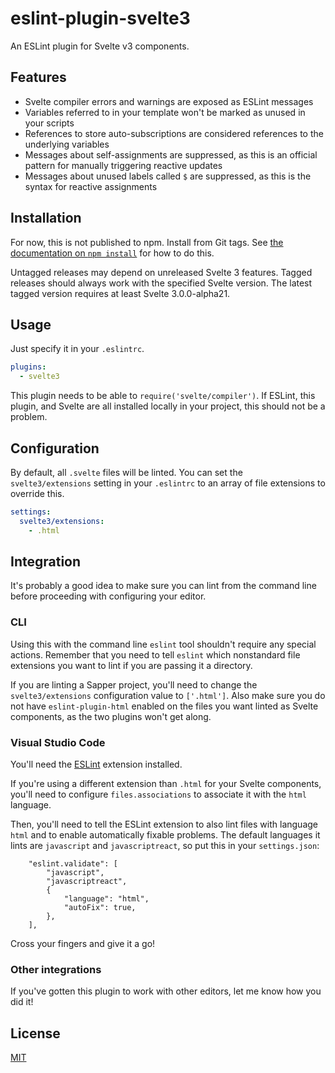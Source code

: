 # eslint-plugin-svelte3

An ESLint plugin for Svelte v3 components.

## Features

- Svelte compiler errors and warnings are exposed as ESLint messages
- Variables referred to in your template won't be marked as unused in your scripts
- References to store auto-subscriptions are considered references to the underlying variables
- Messages about self-assignments are suppressed, as this is an official pattern for manually triggering reactive updates
- Messages about unused labels called `$` are suppressed, as this is the syntax for reactive assignments

## Installation

For now, this is not published to npm. Install from Git tags. See [the documentation on `npm install`](https://docs.npmjs.com/cli/install) for how to do this.

Untagged releases may depend on unreleased Svelte 3 features. Tagged releases should always work with the specified Svelte version. The latest tagged version requires at least Svelte 3.0.0-alpha21.

## Usage

Just specify it in your `.eslintrc`.

```yaml
plugins:
  - svelte3
```

This plugin needs to be able to `require('svelte/compiler')`. If ESLint, this plugin, and Svelte are all installed locally in your project, this should not be a problem.

## Configuration

By default, all `.svelte` files will be linted. You can set the `svelte3/extensions` setting in your `.eslintrc` to an array of file extensions to override this.

```yaml
settings:
  svelte3/extensions:
    - .html
```

## Integration

It's probably a good idea to make sure you can lint from the command line before proceeding with configuring your editor.

### CLI

Using this with the command line `eslint` tool shouldn't require any special actions. Remember that you need to tell `eslint` which nonstandard file extensions you want to lint if you are passing it a directory.

If you are linting a Sapper project, you'll need to change the `svelte3/extensions` configuration value to `['.html']`. Also make sure you do not have `eslint-plugin-html` enabled on the files you want linted as Svelte components, as the two plugins won't get along.

### Visual Studio Code

You'll need the [ESLint](https://marketplace.visualstudio.com/items?itemName=dbaeumer.vscode-eslint) extension installed.

If you're using a different extension than `.html` for your Svelte components, you'll need to configure `files.associations` to associate it with the `html` language.

Then, you'll need to tell the ESLint extension to also lint files with language `html` and to enable automatically fixable problems. The default languages it lints are `javascript` and `javascriptreact`, so put this in your `settings.json`:

```
	"eslint.validate": [
		"javascript",
		"javascriptreact",
		{
			"language": "html",
			"autoFix": true,
		},
	],
```

Cross your fingers and give it a go!

### Other integrations

If you've gotten this plugin to work with other editors, let me know how you did it!

## License

[MIT](LICENSE)
